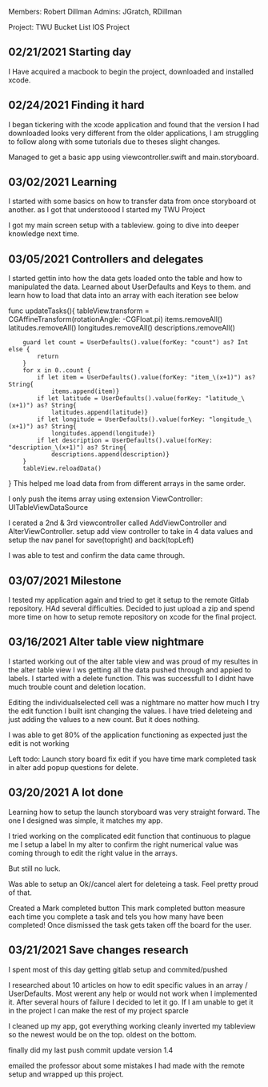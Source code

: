 Members: Robert Dillman
Admins: JGratch, RDillman

Project: TWU Bucket List IOS Project



## 02/21/2021 Starting day

I Have acquired a macbook to begin the project, downloaded and installed xcode. 

## 02/24/2021 Finding it hard

I began tickering with the xcode application and found that the version I had downloaded looks very different from the older applications, I am struggling to follow along with some tutorials due to theses slight changes. 

Managed to get a basic app using viewcontroller.swift and main.storyboard. 

## 03/02/2021 Learning

I started with some basics on how to transfer data from once storyboard ot another. 
as I got that understoood I started my TWU Project 

I got my main screen setup with a tableview. going to dive into deeper knowledge next time. 

## 03/05/2021 Controllers and delegates

I started gettin into how the data gets loaded onto the table and how to manipulated the data. 
Learned about UserDefaults and Keys to them. and learn how to load that data into an array with each iteration see below

  func updateTasks(){
        tableView.transform = CGAffineTransform(rotationAngle: -CGFloat.pi)
        items.removeAll()
        latitudes.removeAll()
        longitudes.removeAll()
        descriptions.removeAll()
        
        guard let count = UserDefaults().value(forKey: "count") as? Int else {
            return
        }
        for x in 0..count {
            if let item = UserDefaults().value(forKey: "item_\(x+1)") as? String{
                items.append(item)}
            if let latitude = UserDefaults().value(forKey: "latitude_\(x+1)") as? String{
                latitudes.append(latitude)}
            if let longitude = UserDefaults().value(forKey: "longitude_\(x+1)") as? String{
                longitudes.append(longitude)}
            if let description = UserDefaults().value(forKey: "description_\(x+1)") as? String{
                descriptions.append(description)}
        }
        tableView.reloadData()
  }
This helped me load data from from different arrays in the same order. 

I only push the items array using extension ViewController: UITableViewDataSource 

I cerated a 2nd & 3rd viewcontroller called AddViewController and AlterViewController. 
setup add view controller to take in 4 data values and setup the nav panel for save(topright) and back(topLeft)

I was able to test and confirm the data came through. 


## 03/07/2021 Milestone

I tested my application again and tried to get it setup to the remote Gitlab repository. HAd several difficulties. 
Decided to just upload a zip and spend more time on how to setup remote repository on xcode for the final project. 



## 03/16/2021 Alter table view nightmare

I started working out of the alter table view and was proud of my resultes in the alter table view I ws getting all the data pushed through and appied to labels. 
I started with a delete function. This was successfull to I didnt have much trouble count and deletion location. 


Editing the individualselected cell was a nightmare no matter how much I try the edit function I built isnt changing the values.  I have tried deleteing and just adding the values to a new count. But it does nothing. 

I was able to get 80% of the application functioning as expected just the edit is not working


Left todo:
Launch story board
fix edit if you have time
mark completed task in alter
add popup questions for delete. 

## 03/20/2021 A lot done


Learning how to setup the launch storyboard was very straight forward. The one I designed was simple, it matches my app. 

I tried working on the complicated edit function that continuous to plague me I setup a label In my alter to confirm the right numerical value was coming through to edit the right value in the arrays. 

But still no luck. 

Was able to setup an Ok//cancel alert for deleteing a task. Feel pretty proud of that. 

Created a Mark completed button
This mark completed button measure each time you complete a task and tels you how many have been completed!
Once dismissed the task gets taken off the board for the user. 


## 03/21/2021 Save changes research

I spent most of this day getting gitlab setup and commited/pushed

I researched about 10 articles on how to edit specific values in an array / UserDefaults. Most werent any help or would not work when I implemented it. 
After several hours of failure I decided to let it go. If I am unable to get it in the project I can make the rest of my project sparcle

I cleaned up my app, got everything working cleanly
inverted my tableview so the newest would be on the top. oldest on the bottom. 

finally did my last push commit update version 1.4

emailed the professor about some mistakes I had made with the remote setup and wrapped up this project. 




